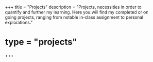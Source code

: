 +++
title = "Projects"
description = "Projects, necessities in order to quantify and further my learning. Here you will find my completed or on going projects, ranging from notable in-class assignment to personal explorations."
# type = "projects"
+++